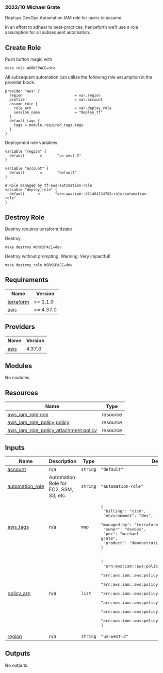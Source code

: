 ### 2022/10 Michael Grate

Deploys DevOps Automation IAM role for users to assume.

In an effort to adhear to best-practices, henceforth we'll use a role assumption for all subsequent automation.


## Create Role
Push button magic with
```
make role WORKSPACE=dev
```

All subsequent automation can utilize the following role assumption in the provider block.
```
provider "aws" {
  region                        = var.region
  profile                       = var.account
  assume_role {
    role_arn                    = var.deploy_role
    session_name                = "Deploy_tf"
  }
  default_tags {
    tags = module.required_tags.tags
  }
}
```

Deployment role variables
```
variable "region" {
  default       =       "us-west-2"
}

variable "account" {
  default       =       "default"
}

# Role managed by tf-aws-automation-role 
variable "deploy_role" {
  default      =       "arn:aws:iam::351484734788:role/automation-role"
}
```


## Destroy Role 
Destroy requires terraform.tfstate

Destroy
```
make destroy WORKSPACE=dev
```

Destroy without prompting. Warning: Very impactful!
```
make destroy_role WORKSPACE=dev
```

## Requirements

| Name | Version |
|------|---------|
| <a name="requirement_terraform"></a> [terraform](#requirement\_terraform) | >= 1.1.0 |
| <a name="requirement_aws"></a> [aws](#requirement\_aws) | >= 4.37.0 |

## Providers

| Name | Version |
|------|---------|
| <a name="provider_aws"></a> [aws](#provider\_aws) | 4.37.0 |

## Modules

No modules.

## Resources

| Name | Type |
|------|------|
| [aws_iam_role.role](https://registry.terraform.io/providers/hashicorp/aws/latest/docs/resources/iam_role) | resource |
| [aws_iam_role_policy.policy](https://registry.terraform.io/providers/hashicorp/aws/latest/docs/resources/iam_role_policy) | resource |
| [aws_iam_role_policy_attachment.policy](https://registry.terraform.io/providers/hashicorp/aws/latest/docs/resources/iam_role_policy_attachment) | resource |

## Inputs

| Name | Description | Type | Default | Required |
|------|-------------|------|---------|:--------:|
| <a name="input_account"></a> [account](#input\_account) | n/a | `string` | `"default"` | no |
| <a name="input_automation_role"></a> [automation\_role](#input\_automation\_role) | Automation Role for EC2, SSM, S3, etc. | `string` | `"automation-role"` | no |
| <a name="input_aws_tags"></a> [aws\_tags](#input\_aws\_tags) | n/a | `map` | <pre>{<br>  "billing": "cicd",<br>  "environment": "dev",<br>  "managed-by": "terraform",<br>  "owner": "devops",<br>  "poc": "michael grate",<br>  "product": "demonstration"<br>}</pre> | no |
| <a name="input_policy_arn"></a> [policy\_arn](#input\_policy\_arn) | n/a | `list` | <pre>[<br>  "arn:aws:iam::aws:policy/AmazonEC2FullAccess",<br>  "arn:aws:iam::aws:policy/AmazonVPCFullAccess",<br>  "arn:aws:iam::aws:policy/AmazonSSMFullAccess",<br>  "arn:aws:iam::aws:policy/AmazonS3FullAccess",<br>  "arn:aws:iam::aws:policy/AmazonRDSFullAccess",<br>  "arn:aws:iam::aws:policy/AmazonRoute53FullAccess",<br>  "arn:aws:iam::aws:policy/IAMFullAccess"<br>]</pre> | no |
| <a name="input_region"></a> [region](#input\_region) | n/a | `string` | `"us-west-2"` | no |

## Outputs

No outputs.


